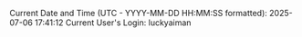 Current Date and Time (UTC - YYYY-MM-DD HH:MM:SS formatted): 2025-07-06 17:41:12
Current User's Login: luckyaiman
